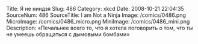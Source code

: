 Title: Я не ниндзя 
Slug: 486 
Category: xkcd 
Date: 2008-10-21 22:04:35 
SourceNum: 486 
SourceTitle: I am Not a Ninja 
Image: /comics/0486.png 
MicroImage: /comics/0486_micro.png 
MiniImage: /comics/0486_mini.png 
Description: «Печальнее всего то, что я хотела поговорить о том, что ты не умеешь обращаться с дымовыми бомбами» 

